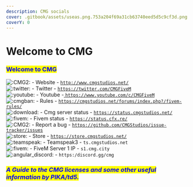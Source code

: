 ```yaml
---
description: CMG socials
cover: .gitbook/assets/useas.png.753a204f69a31cb63740eed5d5c9cf3d.png
coverY: 0
---
```


# Welcome to CMG

### <mark style="color:blue;">**Welcome to CMG**</mark>                                                           &#x20;

![:CMG2:](https://cdn.discordapp.com/emojis/946953191663210516.webp?size=44\&quality=lossless) - Website - [`http://www.cmgstudios.net/`](http://www.cmgstudios.net/)\
![:twitter:](https://cdn.discordapp.com/emojis/706154038944727100.webp?size=44\&quality=lossless) - Twitter - [`https://twitter.com/CMGFiveM`](https://twitter.com/CMGFiveM)\
![:youtube:](https://cdn.discordapp.com/emojis/771201045870805043.webp?size=44\&quality=lossless) - Youtube -[ `https://www.youtube.com/c/CMGFiveM`](https://www.youtube.com/c/CMGFiveM)\
![:cmgban:](https://cdn.discordapp.com/emojis/948250105318875177.webp?size=44\&quality=lossless) - Rules - [`https://cmgstudios.net/forums/index.php?/fivem-rules/`](https://cmgstudios.net/forums/index.php?/fivem-rules/)\
![:download:](https://cdn.discordapp.com/emojis/847317648135290931.webp?size=44\&quality=lossless) - Cmg server status - [`https://status.cmgstudios.net/`](https://status.cmgstudios.net/)\
![:fivem:](https://cdn.discordapp.com/emojis/280211198597660672.webp?size=44\&quality=lossless) - Fivem status - [`https://status.cfx.re/`](https://status.cfx.re/)\
![:CMG2:](https://cdn.discordapp.com/emojis/946953191663210516.webp?size=44\&quality=lossless) - Report a bug - [`https://github.com/CMGStudios/issue-tracker/issues`](https://github.com/CMGStudios/issue-tracker/issues)\
![:store:](https://cdn.discordapp.com/emojis/760885254764101692.webp?size=44\&quality=lossless) - Store - [`https://store.cmgstudios.net/`](https://store.cmgstudios.net/)\
![:teamspeak:](https://cdn.discordapp.com/emojis/697863501804208278.webp?size=44\&quality=lossless) - Teamspeak3 - `ts.cmgstudios.net`\
&#x20;![:fivem:](https://cdn.discordapp.com/emojis/280211198597660672.webp?size=44\&quality=lossless) - FiveM Server 1 IP - `s1.cmg.city`\
&#x20;![:angular\_discord:](https://cdn.discordapp.com/emojis/856646359276585001.webp?size=44\&quality=lossless) - `https:/discord.gg/cmg`

### _<mark style="color:blue;">A Guide to the CMG licenses and some other useful information by PIKA/td5.</mark>_&#x20;

